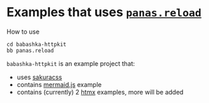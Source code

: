 # Examples that uses [`panas.reload`][1]

How to use

```
cd babashka-httpkit
bb panas.reload
```

`babashka-httpkit` is an example project that:
- uses [sakuracss](https://github.com/oxalorg/sakura)
- contains [mermaid.js](https://mermaid.js.org/) example
- contains (currently) 2 [htmx](https://htmx.org/) examples, more will be added

[1]: https://github.com/keychera/panas.reload
